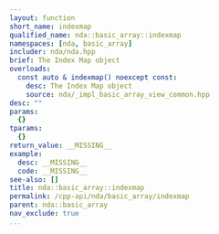 ```yaml
---
layout: function
short_name: indexmap
qualified_name: nda::basic_array::indexmap
namespaces: [nda, basic_array]
includer: nda/nda.hpp
brief: The Index Map object
overloads:
  const auto & indexmap() noexcept const:
    desc: The Index Map object
    source: nda/_impl_basic_array_view_common.hpp
desc: ""
params:
  {}
tparams:
  {}
return_value: __MISSING__
example:
  desc: __MISSING__
  code: __MISSING__
see-also: []
title: nda::basic_array::indexmap
permalink: /cpp-api/nda/basic_array/indexmap
parent: nda::basic_array
nav_exclude: true
...
```


